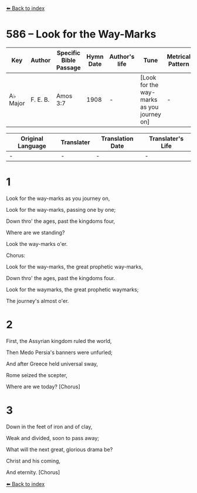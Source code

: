 [⬅️ Back to index](../README.md)

# 586 – Look for the Way-Marks

Key | Author   | Specific Bible Passage     |Hymn Date |Author's life |Tune |Metrical Pattern   |Composer/Source
-- | --------- | ---------------------------|----------|--------------|-----|-------------------|-------------  
A♭ Major |F. E. B. |Amos 3:7 |1908 |- |[Look for the way-marks as you journey on] |- |F. E. Belden

Original Language | Translater | Translation Date   | Translater's Life  
----------------- | --------- | --------------------|-------------     
\- |- |- |-




# 1

Look for the way-marks as you journey on,

Look for the way-marks, passing one by one;

Down thro' the ages, past the kingdoms four,

Where are we standing?

Look the way-marks o'er.



Chorus:

Look for the way-marks, the great prophetic way-marks,

Down thro' the ages, past the kingdoms four.

Look for the waymarks, the great prophetic waymarks;

The journey's almost o'er.



# 2

First, the Assyrian kingdom ruled the world,

Then Medo Persia's banners were unfurled;

And after Greece held universal sway,

Rome seized the scepter,

Where are we today?  [Chorus]



# 3

Down in the feet of iron and of clay,

Weak and divided, soon to pass away;

What will the next great, glorious drama be?

Christ and his coming, 

And eternity.  [Chorus]

[⬅️ Back to index](../README.md)
